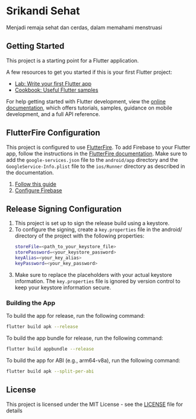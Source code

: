 # Srikandi Sehat

Menjadi remaja sehat dan cerdas, dalam memahami menstruasi

## Getting Started

This project is a starting point for a Flutter application.

A few resources to get you started if this is your first Flutter project:

- [Lab: Write your first Flutter app](https://docs.flutter.dev/get-started/codelab)
- [Cookbook: Useful Flutter samples](https://docs.flutter.dev/cookbook)

For help getting started with Flutter development, view the
[online documentation](https://docs.flutter.dev/), which offers tutorials,
samples, guidance on mobile development, and a full API reference.

## FlutterFire Configuration
This project is configured to use [FlutterFire](https://firebase.flutter.dev/).
To add Firebase to your Flutter app, follow the instructions in the
[FlutterFire documentation](https://firebase.flutter.dev/docs/installation/ios).
Make sure to add the `google-services.json` file to the `android/app` directory
and the `GoogleService-Info.plist` file to the `ios/Runner` directory
as described in the documentation.

1. [Follow this guide](https://firebase.google.com/docs/flutter/setup?platform=android#install-cli-tools)
2. [Configure Firebase](https://firebase.google.com/docs/flutter/setup?platform=android#configure-firebase)

## Release Signing Configuration

1. This project is set up to sign the release build using a keystore.
2. To configure the signing, create a `key.properties` file in the android/ directory of the project with the following properties:
    ```sh
    storeFile=<path_to_your_keystore_file>
    storePassword=<your_keystore_password>
    keyAlias=<your_key_alias>
    keyPassword=<your_key_password>
    ```
3. Make sure to replace the placeholders with your actual keystore information. The `key.properties` file is ignored by version control to keep your keystore information secure.

### Building the App
To build the app for release, run the following command:
```sh
flutter build apk --release
```

To build the app bundle for release, run the following command:
```sh
flutter build appbundle --release
```

To build the app for ABI (e.g., arm64-v8a), run the following command:
```sh
flutter build apk --split-per-abi
```

## License
This project is licensed under the MIT License - see the [LICENSE](LICENSE) file for details